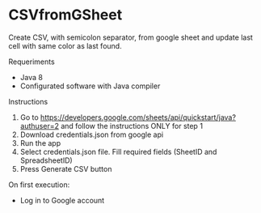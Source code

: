 # CSVfromGSheet
Create CSV, with semicolon separator, from google sheet and update last cell with same color as last found. 

Requeriments

- Java 8
- Configurated software with Java compiler

Instructions

1) Go to https://developers.google.com/sheets/api/quickstart/java?authuser=2 and follow the instructions ONLY for step 1
2) Download credentials.json from google api
3) Run the app
4) Select credentials.json file. Fill required fields (SheetID and SpreadsheetID)
5) Press Generate CSV button

On first execution:
- Log in to Google account
